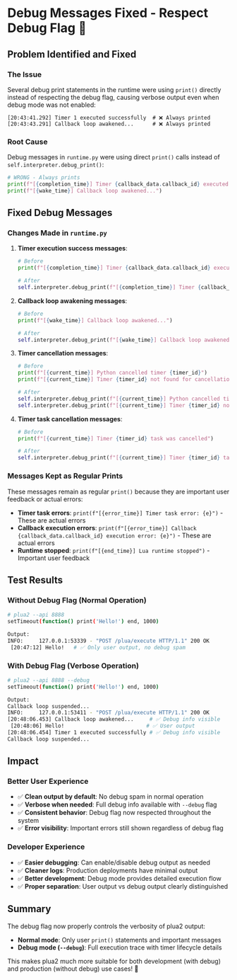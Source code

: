 # Debug Messages Fixed - Respect Debug Flag 🔧

## Problem Identified and Fixed

### The Issue
Several debug print statements in the runtime were using `print()` directly instead of respecting the debug flag, causing verbose output even when debug mode was not enabled:

```
[20:43:41.292] Timer 1 executed successfully  # ❌ Always printed
[20:43:43.291] Callback loop awakened...      # ❌ Always printed
```

### Root Cause
Debug messages in `runtime.py` were using direct `print()` calls instead of `self.interpreter.debug_print()`:

```python
# WRONG - Always prints
print(f"[{completion_time}] Timer {callback_data.callback_id} executed successfully")
print(f"[{wake_time}] Callback loop awakened...")
```

## Fixed Debug Messages

### Changes Made in `runtime.py`

1. **Timer execution success messages**:
   ```python
   # Before
   print(f"[{completion_time}] Timer {callback_data.callback_id} executed successfully")
   
   # After  
   self.interpreter.debug_print(f"[{completion_time}] Timer {callback_data.callback_id} executed successfully")
   ```

2. **Callback loop awakening messages**:
   ```python
   # Before
   print(f"[{wake_time}] Callback loop awakened...")
   
   # After
   self.interpreter.debug_print(f"[{wake_time}] Callback loop awakened...")
   ```

3. **Timer cancellation messages**:
   ```python
   # Before
   print(f"[{current_time}] Python cancelled timer {timer_id}")
   print(f"[{current_time}] Timer {timer_id} not found for cancellation")
   
   # After
   self.interpreter.debug_print(f"[{current_time}] Python cancelled timer {timer_id}")
   self.interpreter.debug_print(f"[{current_time}] Timer {timer_id} not found for cancellation")
   ```

4. **Timer task cancellation messages**:
   ```python
   # Before
   print(f"[{current_time}] Timer {timer_id} task was cancelled")
   
   # After
   self.interpreter.debug_print(f"[{current_time}] Timer {timer_id} task was cancelled")
   ```

### Messages Kept as Regular Prints

These messages remain as regular `print()` because they are important user feedback or actual errors:

- **Timer task errors**: `print(f"[{error_time}] Timer task error: {e}")` - These are actual errors
- **Callback execution errors**: `print(f"[{error_time}] Callback {callback_data.callback_id} execution error: {e}")` - These are actual errors  
- **Runtime stopped**: `print(f"[{end_time}] Lua runtime stopped")` - Important user feedback

## Test Results

### Without Debug Flag (Normal Operation)
```bash
# plua2 --api 8888
setTimeout(function() print('Hello!') end, 1000)

Output:
INFO:     127.0.0.1:53339 - "POST /plua/execute HTTP/1.1" 200 OK
 [20:47:12] Hello!   # ✅ Only user output, no debug spam
```

### With Debug Flag (Verbose Operation)  
```bash
# plua2 --api 8888 --debug
setTimeout(function() print('Hello!') end, 1000)

Output:
Callback loop suspended...
INFO:     127.0.0.1:53411 - "POST /plua/execute HTTP/1.1" 200 OK
[20:48:06.453] Callback loop awakened...     # ✅ Debug info visible
 [20:48:06] Hello!                          # ✅ User output
[20:48:06.454] Timer 1 executed successfully # ✅ Debug info visible
Callback loop suspended...
```

## Impact

### Better User Experience
- ✅ **Clean output by default**: No debug spam in normal operation
- ✅ **Verbose when needed**: Full debug info available with `--debug` flag
- ✅ **Consistent behavior**: Debug flag now respected throughout the system
- ✅ **Error visibility**: Important errors still shown regardless of debug flag

### Developer Experience  
- ✅ **Easier debugging**: Can enable/disable debug output as needed
- ✅ **Cleaner logs**: Production deployments have minimal output
- ✅ **Better development**: Debug mode provides detailed execution flow
- ✅ **Proper separation**: User output vs debug output clearly distinguished

## Summary

The debug flag now properly controls the verbosity of plua2 output:

- **Normal mode**: Only user `print()` statements and important messages
- **Debug mode (`--debug`)**: Full execution trace with timer lifecycle details

This makes plua2 much more suitable for both development (with debug) and production (without debug) use cases! 🎯
